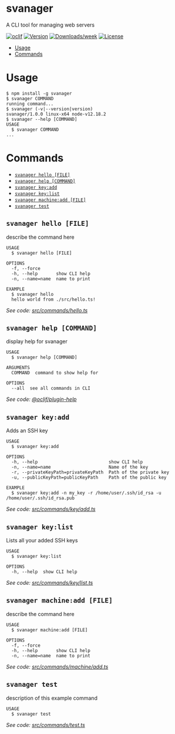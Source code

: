 svanager
========

A CLI tool for managing web servers

[![oclif](https://img.shields.io/badge/cli-oclif-brightgreen.svg)](https://oclif.io)
[![Version](https://img.shields.io/npm/v/svanager.svg)](https://npmjs.org/package/svanager)
[![Downloads/week](https://img.shields.io/npm/dw/svanager.svg)](https://npmjs.org/package/svanager)
[![License](https://img.shields.io/npm/l/svanager.svg)](https://github.com/https://github.com/filiptrplan/svanager/blob/master/package.json)

<!-- toc -->
* [Usage](#usage)
* [Commands](#commands)
<!-- tocstop -->
# Usage
<!-- usage -->
```sh-session
$ npm install -g svanager
$ svanager COMMAND
running command...
$ svanager (-v|--version|version)
svanager/1.0.0 linux-x64 node-v12.18.2
$ svanager --help [COMMAND]
USAGE
  $ svanager COMMAND
...
```
<!-- usagestop -->
# Commands
<!-- commands -->
* [`svanager hello [FILE]`](#svanager-hello-file)
* [`svanager help [COMMAND]`](#svanager-help-command)
* [`svanager key:add`](#svanager-keyadd)
* [`svanager key:list`](#svanager-keylist)
* [`svanager machine:add [FILE]`](#svanager-machineadd-file)
* [`svanager test`](#svanager-test)

## `svanager hello [FILE]`

describe the command here

```
USAGE
  $ svanager hello [FILE]

OPTIONS
  -f, --force
  -h, --help       show CLI help
  -n, --name=name  name to print

EXAMPLE
  $ svanager hello
  hello world from ./src/hello.ts!
```

_See code: [src/commands/hello.ts](https://github.com/filiptrplan/svanager/blob/v1.0.0/src/commands/hello.ts)_

## `svanager help [COMMAND]`

display help for svanager

```
USAGE
  $ svanager help [COMMAND]

ARGUMENTS
  COMMAND  command to show help for

OPTIONS
  --all  see all commands in CLI
```

_See code: [@oclif/plugin-help](https://github.com/oclif/plugin-help/blob/v3.2.2/src/commands/help.ts)_

## `svanager key:add`

Adds an SSH key

```
USAGE
  $ svanager key:add

OPTIONS
  -h, --help                           show CLI help
  -n, --name=name                      Name of the key
  -r, --privateKeyPath=privateKeyPath  Path of the private key
  -u, --publicKeyPath=publicKeyPath    Path of the public key

EXAMPLE
  $ svanager key:add -n my_key -r /home/user/.ssh/id_rsa -u /home/user/.ssh/id_rsa.pub
```

_See code: [src/commands/key/add.ts](https://github.com/filiptrplan/svanager/blob/v1.0.0/src/commands/key/add.ts)_

## `svanager key:list`

Lists all your added SSH keys

```
USAGE
  $ svanager key:list

OPTIONS
  -h, --help  show CLI help
```

_See code: [src/commands/key/list.ts](https://github.com/filiptrplan/svanager/blob/v1.0.0/src/commands/key/list.ts)_

## `svanager machine:add [FILE]`

describe the command here

```
USAGE
  $ svanager machine:add [FILE]

OPTIONS
  -f, --force
  -h, --help       show CLI help
  -n, --name=name  name to print
```

_See code: [src/commands/machine/add.ts](https://github.com/filiptrplan/svanager/blob/v1.0.0/src/commands/machine/add.ts)_

## `svanager test`

description of this example command

```
USAGE
  $ svanager test
```

_See code: [src/commands/test.ts](https://github.com/filiptrplan/svanager/blob/v1.0.0/src/commands/test.ts)_
<!-- commandsstop -->
